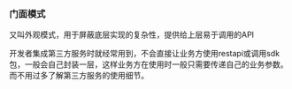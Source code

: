 ### 门面模式

又叫外观模式，用于屏蔽底层实现的复杂性，提供给上层易于调用的API

开发者集成第三方服务时就经常用到，不会直接让业务方使用restapi或调用sdk包，一般会自己封装一层，这样业务方在使用时一般只需要传递自己的业务参数。而不用过多了解第三方服务的使用细节。